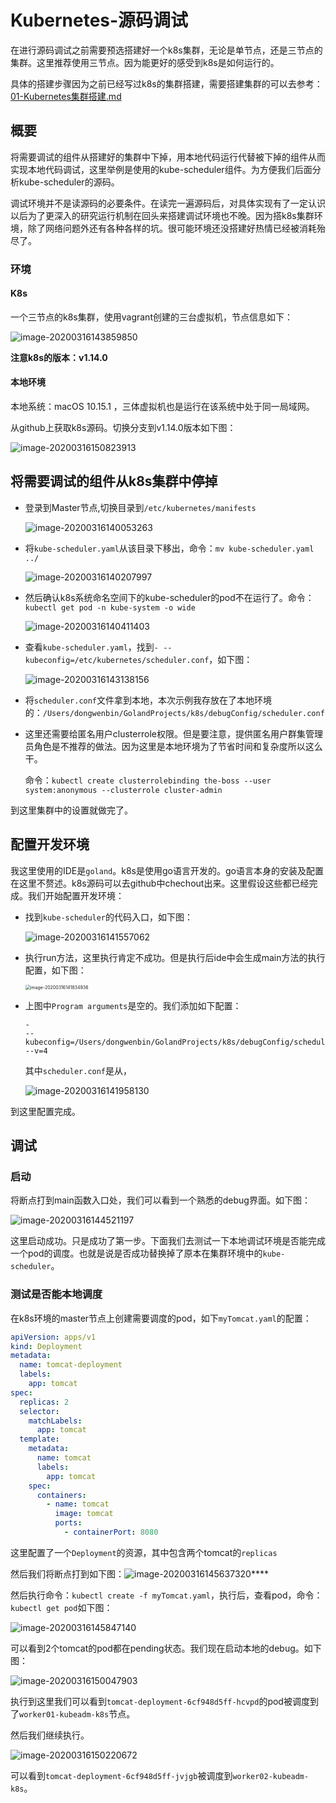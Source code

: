 # Kubernetes-源码调试

在进行源码调试之前需要预选搭建好一个k8s集群，无论是单节点，还是三节点的集群。这里推荐使用三节点。因为能更好的感受到k8s是如何运行的。

具体的搭建步骤因为之前已经写过k8s的集群搭建，需要搭建集群的可以去参考：[01-Kubernetes集群搭建.md](https://github.com/wenbin8/doc/blob/master/分布式/CloudNative/Kubernetes/01-Kubernetes集群搭建.md)

## 概要

将需要调试的组件从搭建好的集群中下掉，用本地代码运行代替被下掉的组件从而实现本地代码调试，这里举例是使用的kube-scheduler组件。为方便我们后面分析kube-scheduler的源码。

调试环境并不是读源码的必要条件。在读完一遍源码后，对具体实现有了一定认识以后为了更深入的研究运行机制在回头来搭建调试环境也不晚。因为搭k8s集群环境，除了网络问题外还有各种各样的坑。很可能环境还没搭建好热情已经被消耗殆尽了。

### 环境

#### K8s

一个三节点的k8s集群，使用vagrant创建的三台虚拟机，节点信息如下：

![image-20200316143859850](assets/image-20200316143859850.png)

**注意k8s的版本：v1.14.0**

#### 本地环境

本地系统：macOS 10.15.1 ，三体虚拟机也是运行在该系统中处于同一局域网。

从github上获取k8s源码。切换分支到v1.14.0版本如下图：

![image-20200316150823913](assets/image-20200316150823913.png)



## 将需要调试的组件从k8s集群中停掉

- 登录到Master节点,切换目录到`/etc/kubernetes/manifests`

    ![image-20200316140053263](assets/image-20200316140053263.png)

- 将`kube-scheduler.yaml`从该目录下移出，命令：`mv kube-scheduler.yaml ../`

    ![image-20200316140207997](assets/image-20200316140207997.png)

- 然后确认k8s系统命名空间下的kube-scheduler的pod不在运行了。命令：`kubectl get pod -n kube-system -o wide`

    ![image-20200316140411403](assets/image-20200316140411403.png)

- 查看`kube-scheduler.yaml`，找到`- --kubeconfig=/etc/kubernetes/scheduler.conf`，如下图：

    ![image-20200316143138156](assets/image-20200316143138156.png)

- 将`scheduler.conf`文件拿到本地，本次示例我存放在了本地环境的：`/Users/dongwenbin/GolandProjects/k8s/debugConfig/scheduler.conf`

- 这里还需要给匿名用户clusterrole权限。但是要注意，提供匿名用户群集管理员角色是不推荐的做法。因为这里是本地环境为了节省时间和复杂度所以这么干。

    命令：`kubectl create clusterrolebinding the-boss --user system:anonymous --clusterrole cluster-admin`

到这里集群中的设置就做完了。

## 配置开发环境

我这里使用的IDE是`goland`。k8s是使用go语言开发的。go语言本身的安装及配置在这里不赘述。k8s源码可以去github中chechout出来。这里假设这些都已经完成。我们开始配置开发环境：

- 找到`kube-scheduler`的代码入口，如下图：

    ![image-20200316141557062](assets/image-20200316141557062.png)

- 执行run方法，这里执行肯定不成功。但是执行后ide中会生成main方法的执行配置，如下图：

    <img src="assets/image-20200316141834936.png" alt="image-20200316141834936" style="zoom:50%;" />

- 上图中`Program arguments`是空的。我们添加如下配置：

    ```
    -
    --kubeconfig=/Users/dongwenbin/GolandProjects/k8s/debugConfig/scheduler.conf
    --v=4
    ```

    其中`scheduler.conf`是从，

    ![image-20200316141958130](assets/image-20200316141958130.png)

到这里配置完成。

## 调试

### 启动

将断点打到main函数入口处，我们可以看到一个熟悉的debug界面。如下图：

![image-20200316144521197](assets/image-20200316144521197.png)

这里启动成功。只是成功了第一步。下面我们去测试一下本地调试环境是否能完成一个pod的调度。也就是说是否成功替换掉了原本在集群环境中的`kube-scheduler`。

### 测试是否能本地调度

在k8s环境的master节点上创建需要调度的pod，如下`myTomcat.yaml`的配置：

```yaml
apiVersion: apps/v1
kind: Deployment
metadata:
  name: tomcat-deployment
  labels:
    app: tomcat
spec:
  replicas: 2
  selector:
    matchLabels:
      app: tomcat
  template:
    metadata:
      name: tomcat
      labels:
        app: tomcat
    spec:
      containers:
        - name: tomcat
          image: tomcat
          ports:
            - containerPort: 8080
```

这里配置了一个`Deployment`的资源，其中包含两个tomcat的`replicas`

然后我们将断点打到如下图：![image-20200316145637320](assets/image-20200316145637320.png)****

然后执行命令：`kubectl create -f myTomcat.yaml`，执行后，查看pod，命令：`kubectl get pod`如下图：

![image-20200316145847140](assets/image-20200316145847140.png)

可以看到2个tomcat的pod都在pending状态。我们现在启动本地的debug。如下图：

![image-20200316150047903](assets/image-20200316150047903.png)

执行到这里我们可以看到`tomcat-deployment-6cf948d5ff-hcvpd`的pod被调度到了`worker01-kubeadm-k8s`节点。

然后我们继续执行。

![image-20200316150220672](assets/image-20200316150220672.png)

可以看到`tomcat-deployment-6cf948d5ff-jvjgb`被调度到`worker02-kubeadm-k8s`。





